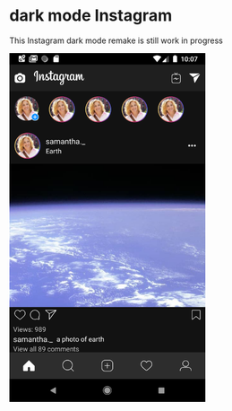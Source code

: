 # dark mode Instagram

<p>This Instagram dark mode remake is still work in progress</p>

<img src="https://github.com/MiranKm/dark-mode-Instagram/blob/master/Screenshot_1565377657.png" width="350" />
